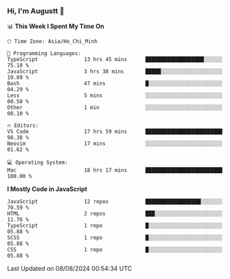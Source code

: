 ### Hi, I'm Augustt 👋

<!--START_SECTION:waka-->
📊 **This Week I Spent My Time On** 

```text
🕑︎ Time Zone: Asia/Ho_Chi_Minh

💬 Programming Languages: 
TypeScript               13 hrs 45 mins      ███████████████████░░░░░░   75.18 % 
JavaScript               3 hrs 38 mins       █████░░░░░░░░░░░░░░░░░░░░   19.89 % 
Bash                     47 mins             █░░░░░░░░░░░░░░░░░░░░░░░░   04.29 % 
Less                     5 mins              ░░░░░░░░░░░░░░░░░░░░░░░░░   00.50 % 
Other                    1 min               ░░░░░░░░░░░░░░░░░░░░░░░░░   00.10 % 

🔥 Editors: 
VS Code                  17 hrs 59 mins      █████████████████████████   98.38 % 
Neovim                   17 mins             ░░░░░░░░░░░░░░░░░░░░░░░░░   01.62 % 

💻 Operating System: 
Mac                      18 hrs 17 mins      █████████████████████████   100.00 % 
```

**I Mostly Code in JavaScript** 

```text
JavaScript               12 repos            ██████████████████░░░░░░░   70.59 % 
HTML                     2 repos             ███░░░░░░░░░░░░░░░░░░░░░░   11.76 % 
TypeScript               1 repo              █░░░░░░░░░░░░░░░░░░░░░░░░   05.88 % 
SCSS                     1 repo              █░░░░░░░░░░░░░░░░░░░░░░░░   05.88 % 
CSS                      1 repo              █░░░░░░░░░░░░░░░░░░░░░░░░   05.88 % 
```




 Last Updated on 08/08/2024 00:54:34 UTC
<!--END_SECTION:waka-->
